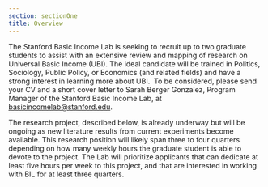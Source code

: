 ```yaml
---
section: sectionOne
title: Overview
---
```


The Stanford Basic Income Lab is seeking to recruit up to two graduate students to assist with an extensive review and mapping of research on Universal Basic Income (UBI). The ideal candidate will be trained in Politics, Sociology, Public Policy, or Economics (and related fields) and have a strong interest in learning more about UBI.
 To be considered, please send your CV and a short cover letter to Sarah Berger Gonzalez, Program Manager of the Stanford Basic Income Lab, at basicincomelab@stanford.edu. 

The research project, described below, is already underway but will be ongoing as new literature results from current experiments become available. This research position will likely span three to four quarters depending on how many weekly hours the graduate student is able to devote to the project. The Lab will prioritize applicants that can dedicate at least five  hours per week to this project, and that are interested in working with BIL for at least three quarters.